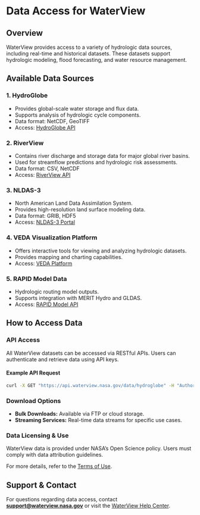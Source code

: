 # Data Access for WaterView

## Overview
WaterView provides access to a variety of hydrologic data sources, including real-time and historical datasets. These datasets support hydrologic modeling, flood forecasting, and water resource management.

## Available Data Sources

### **1. HydroGlobe**
- Provides global-scale water storage and flux data.
- Supports analysis of hydrologic cycle components.
- Data format: NetCDF, GeoTIFF
- Access: [HydroGlobe API](/docs/api-reference)

### **2. RiverView**
- Contains river discharge and storage data for major global river basins.
- Used for streamflow predictions and hydrologic risk assessments.
- Data format: CSV, NetCDF
- Access: [RiverView API](/docs/api-reference)

### **3. NLDAS-3**
- North American Land Data Assimilation System.
- Provides high-resolution land surface modeling data.
- Data format: GRIB, HDF5
- Access: [NLDAS-3 Portal](https://ldas.gsfc.nasa.gov/nldas)

### **4. VEDA Visualization Platform**
- Offers interactive tools for viewing and analyzing hydrologic datasets.
- Provides mapping and charting capabilities.
- Access: [VEDA Platform](https://earthdata.nasa.gov/veda)

### **5. RAPID Model Data**
- Hydrologic routing model outputs.
- Supports integration with MERIT Hydro and GLDAS.
- Access: [RAPID Model API](/docs/api-reference)

## How to Access Data

### **API Access**
All WaterView datasets can be accessed via RESTful APIs. Users can authenticate and retrieve data using API keys.

#### Example API Request
```bash
curl -X GET "https://api.waterview.nasa.gov/data/hydroglobe" -H "Authorization: Bearer YOUR_API_KEY"
```

### **Download Options**
- **Bulk Downloads:** Available via FTP or cloud storage.
- **Streaming Services:** Real-time data streams for specific use cases.

### **Data Licensing & Use**
WaterView data is provided under NASA’s Open Science policy. Users must comply with data attribution guidelines.

For more details, refer to the [Terms of Use](/docs/terms).

## Support & Contact
For questions regarding data access, contact **support@waterview.nasa.gov** or visit the [WaterView Help Center](/docs/help-center).
